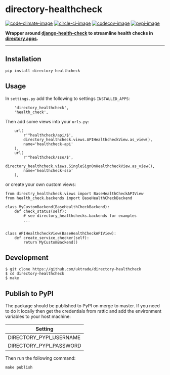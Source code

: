# directory-healthcheck

[![code-climate-image]][code-climate]
[![circle-ci-image]][circle-ci]
[![codecov-image]][codecov]
[![pypi-image]][pypi]

**Wrapper around [django-health-check](https://github.com/KristianOellegaard/django-health-check) to streamline health checks in [directory apps](https://github.com/uktrade/?utf8=%E2%9C%93&q=directory&type=&language=).**

---

## Installation

```shell
pip install directory-healthcheck
```

## Usage
In `settings.py` add the following to settings `INSTALLED_APPS`:

```
    'directory_healthcheck',
    'health_check',
```

Then add some views into your `urls.py`:

```
    url(
        r'^healthcheck/api/$',
        directory_healthcheck.views.APIHealthcheckView.as_view(),
        name='healthcheck-api'
    ),
    url(
        r'^healthcheck/sso/$',
        directory_healthcheck.views.SingleSignOnHealthcheckView.as_view(),
        name='healthcheck-sso'
    ),
```

or create your own custom views:

```
from directry_healthcheck.views import BaseHealthCheckAPIView
from health_check.backends import BaseHealthCheckBackend

class MyCustomBackend(BaseHealthCheckBackend):
    def check_status(self):
        # see directory_healthchecks.backends for examples
        ...


class APIHealthcheckView(BaseHealthCheckAPIView):
    def create_service_checker(self):
        return MyCustomBackend()

```


## Development

    $ git clone https://github.com/uktrade/directory-healthcheck
    $ cd directory-healthcheck
    $ make

## Publish to PyPI

The package should be published to PyPI on merge to master. If you need to do it locally then get the credentials from rattic and add the environment variables to your host machine:

| Setting                     |
| --------------------------- |
| DIRECTORY_PYPI_USERNAME     |
| DIRECTORY_PYPI_PASSWORD     |


Then run the following command:

    make publish


[code-climate-image]: https://codeclimate.com/github/uktrade/directory-healthcheck/badges/issue_count.svg
[code-climate]: https://codeclimate.com/github/uktrade/directory-healthcheck

[circle-ci-image]: https://circleci.com/gh/uktrade/directory-healthcheck/tree/master.svg?style=svg
[circle-ci]: https://circleci.com/gh/uktrade/directory-healthcheck/tree/master

[codecov-image]: https://codecov.io/gh/uktrade/directory-healthcheck/branch/master/graph/badge.svg
[codecov]: https://codecov.io/gh/uktrade/directory-healthcheck

[pypi-image]: https://badge.fury.io/py/directory-healthcheck.svg
[pypi]: https://badge.fury.io/py/directory-healthcheck
